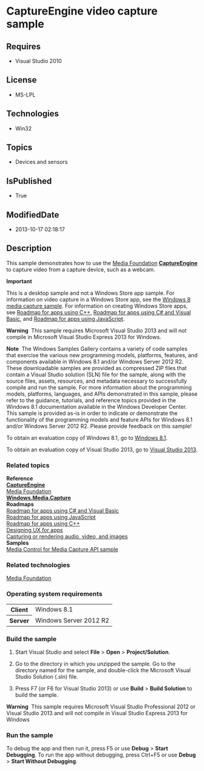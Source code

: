 # CaptureEngine video capture sample
## Requires
* Visual Studio 2010
## License
* MS-LPL
## Technologies
* Win32
## Topics
* Devices and sensors
## IsPublished
* True
## ModifiedDate
* 2013-10-17 02:18:17
## Description

<div id="mainSection">
<p>This sample demonstrates how to use the <a href="http://msdn.microsoft.com/en-us/library/windows/desktop/ms694197">
Media Foundation</a> <a href="http://msdn.microsoft.com/en-us/library/windows/desktop/hh162749">
<b>CaptureEngine</b></a> to capture video from a capture device, such as a webcam.
</p>
<p class="note"><b>Important</b>&nbsp;&nbsp;</p>
<p class="note">This is a desktop sample and not a Windows Store app sample. For information on video capture in a Windows Store app, see the
<a href="http://go.microsoft.com/fwlink/p/?linkid=241428">Windows 8 media capture sample</a>. For information on creating Windows Store apps, see
<a href="http://msdn.microsoft.com/en-us/library/windows/desktop/hh700360">Roadmap for apps using C&#43;&#43;</a>,
<a href="http://msdn.microsoft.com/en-us/library/windows/desktop/br229583">Roadmap for apps using C# and Visual Basic</a>, and
<a href="http://msdn.microsoft.com/en-us/library/windows/desktop/hh465037">Roadmap for apps using JavaScript</a>.
</p>
<p></p>
<p class="note"><b>Warning</b>&nbsp;&nbsp;This sample requires Microsoft Visual Studio&nbsp;2013 and will not compile in Microsoft Visual Studio Express&nbsp;2013 for Windows.</p>
<p class="note"><b>Note</b>&nbsp;&nbsp;The Windows Samples Gallery contains a variety of code samples that exercise the various new programming models, platforms, features, and components available in Windows&nbsp;8.1 and/or Windows Server&nbsp;2012&nbsp;R2. These downloadable samples
 are provided as compressed ZIP files that contain a Visual Studio solution (SLN) file for the sample, along with the source files, assets, resources, and metadata necessary to successfully compile and run the sample. For more information about the programming
 models, platforms, languages, and APIs demonstrated in this sample, please refer to the guidance, tutorials, and reference topics provided in the Windows&nbsp;8.1 documentation available in the Windows Developer Center. This sample is provided as-is in order to
 indicate or demonstrate the functionality of the programming models and feature APIs for Windows&nbsp;8.1 and/or Windows Server&nbsp;2012&nbsp;R2. Please provide feedback on this sample!</p>
<p>To obtain an evaluation copy of Windows&nbsp;8.1, go to <a href="http://go.microsoft.com/fwlink/p/?linkid=301696">
Windows&nbsp;8.1</a>.</p>
<p>To obtain an evaluation copy of Visual Studio&nbsp;2013, go to <a href="http://go.microsoft.com/fwlink/p/?linkid=301697">
Visual Studio&nbsp;2013</a>.</p>
<h3><a id="related_topics"></a>Related topics</h3>
<dl><dt><b>Reference</b> </dt><dt><a href="http://msdn.microsoft.com/en-us/library/windows/desktop/hh162749"><b>CaptureEngine</b></a>
</dt><dt><a href="http://msdn.microsoft.com/en-us/library/windows/desktop/ms694197">Media Foundation</a>
</dt><dt><a href="http://msdn.microsoft.com/en-us/library/windows/desktop/br226738"><b>Windows.Media.Capture</b></a>
</dt><dt><b>Roadmaps</b> </dt><dt><a href="http://msdn.microsoft.com/en-us/library/windows/desktop/br229583">Roadmap for apps using C# and Visual Basic</a>
</dt><dt><a href="http://msdn.microsoft.com/en-us/library/windows/desktop/hh465037">Roadmap for apps using JavaScript</a>
</dt><dt><a href="http://msdn.microsoft.com/en-us/library/windows/desktop/hh700360">Roadmap for apps using C&#43;&#43;</a>
</dt><dt><a href="http://msdn.microsoft.com/en-us/library/windows/desktop/hh767284">Designing UX for apps</a>
</dt><dt><a href="http://msdn.microsoft.com/en-us/library/windows/desktop/hh465156">Capturing or rendering audio, video, and images</a>
</dt><dt><b>Samples</b> </dt><dt><a href="http://go.microsoft.com/fwlink/p/?linkid=241428">Media Control for Media Capture API sample</a>
</dt></dl>
<h3>Related technologies</h3>
<a href="http://msdn.microsoft.com/en-us/library/windows/desktop/ms694197">Media Foundation</a>
<h3>Operating system requirements</h3>
<table>
<tbody>
<tr>
<th>Client</th>
<td><dt>Windows&nbsp;8.1 </dt></td>
</tr>
<tr>
<th>Server</th>
<td><dt>Windows Server&nbsp;2012&nbsp;R2 </dt></td>
</tr>
</tbody>
</table>
<h3>Build the sample</h3>
<ol>
<li>
<p>Start Visual Studio and select <b>File</b> &gt; <b>Open</b> &gt; <b>Project/Solution</b>.</p>
</li><li>
<p>Go to the directory in which you unzipped the sample. Go to the directory named for the sample, and double-click the Microsoft Visual Studio Solution (.sln) file.</p>
</li><li>
<p>Press F7 (or F6 for Visual Studio&nbsp;2013) or use <b>Build</b> &gt; <b>Build Solution</b> to build the sample.</p>
</li></ol>
<p class="note"><b>Warning</b>&nbsp;&nbsp;This sample requires Microsoft Visual Studio Professional&nbsp;2012 or Visual Studio&nbsp;2013 and will not compile in Visual Studio Express&nbsp;2013 for Windows</p>
<h3>Run the sample</h3>
<p>To debug the app and then run it, press F5 or use <b>Debug</b> &gt; <b>Start Debugging</b>. To run the app without debugging, press Ctrl&#43;F5 or use
<b>Debug</b> &gt; <b>Start Without Debugging</b>.</p>
</div>
